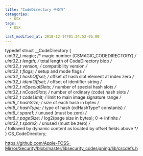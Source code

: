 ```yaml
---
title: "CodeDirectory 구조체"
categories:
  - OSX
tags:
  - OSX

last_modified_at: 2018-12-14T01:34:52-05:00
---
```



typedef struct __CodeDirectory { <br>
	uint32_t magic;					/* magic number (CSMAGIC_CODEDIRECTORY) */ <br>
	uint32_t length;				/* total length of CodeDirectory blob */ <br>
	uint32_t version;				/* compatibility version */ <br>
	uint32_t flags;					/* setup and mode flags */ <br>
	uint32_t hashOffset;			/* offset of hash slot element at index zero */ <br>
	uint32_t identOffset;			/* offset of identifier string */ <br>
	uint32_t nSpecialSlots;			/* number of special hash slots */ <br>
	uint32_t nCodeSlots;			/* number of ordinary (code) hash slots */ <br>
	uint32_t codeLimit;				/* limit to main image signature range */ <br>
	uint8_t hashSize;				/* size of each hash in bytes */ <br>
	uint8_t hashType;				/* type of hash (cdHashType* constants) */ <br>
	uint8_t spare1;					/* unused (must be zero) */ <br>
	uint8_t	pageSize;				/* log2(page size in bytes); 0 => infinite */ <br>
	uint32_t spare2;				/* unused (must be zero) */ <br>
	/* followed by dynamic content as located by offset fields above */ <br> 
} CS_CodeDirectory; <br>


https://github.com/Apple-FOSS-Mirror/Security/blob/master/libsecurity_codesigning/lib/cscdefs.h

